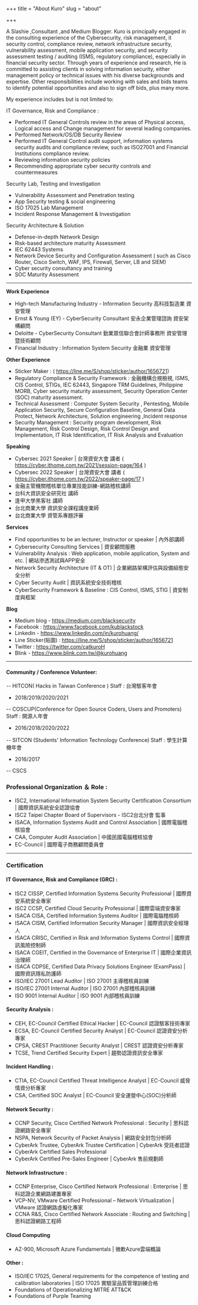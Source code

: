 +++
title = "About Kuro"
slug = "about"

+++

A Slashie ,Consultant ,and Medium Blogger.
Kuro is principally engaged in the consulting experience of the Cybersecurity, risk management, it security control, compliance review, network infrastructure security, vulnerability assessment, mobile application security, and security assessment testing / auditing (ISMS, regulatory compliance), especially in financial security sector. Through years of experience and research, He is committed to assisting clients in solving information security, either management policy or technical issues with his diverse backgrounds and expertise. Other responsibilities include working with sales and bids teams to identify potential opportunities and also to sign off bids, plus many more.

My experience includes but is not limited to:

IT Governance, Risk and Compliance : 
- Performed IT General Controls review in the areas of Physical access, Logical access and Change management for several leading companies.
- Performed Network/OS/DB Security Review
- Performed IT General Control audit support, information systems security audits and compliance review, such as ISO27001 and Financial Institutions compliance review.
- Reviewing information security policies
- Recommending appropriate cyber security controls and countermeasures

Security Lab, Testing and Investigation 
- Vulnerability Assessment and Penetration testing
- App Security testing & social engineering
- ISO 17025 Lab Management 
- Incident Response Management & Investigation  

Security Architecture & Solution 
- Defense-in-depth Network Design
- Risk-based architecture maturity Assessment
- IEC 62443 Systems 
- Network Device Security and Configuration Assessment ( such as Cisco Router, Cisco Switch, WAF, IPS, Firewall, Server, LB and SIEM)
- Cyber security consultancy and training
- SOC Maturity Assessment


------
**Work Experience**
- High-tech Manufacturing Industry - Information Security 高科技製造業 資安管理
- Ernst & Young (EY) - CyberSecurity Consultant 安永企業管理諮詢 資安架構顧問
- Deloitte - CyberSecurity Consultant 勤業眾信聯合會計師事務所 資安管理暨技術顧問 
- Financial Industry : Information System Security 金融業 資安管理

**Other Experience**

- Sticker Maker : ( https://line.me/S/shop/sticker/author/1656721)
- Regulatory Compliance & Security Framework : 金融機構合規檢視, ISMS, CIS Control, STIGs, IEC 62443, Singapore TRM Guidelines, Philippine MORB, Cyber security maturity assessment, Security Operation Center (SOC) maturity assessment.
- Technical Assessment : Computer System Security , Pentesting, Mobile Application Security, Secure Configuration Baseline, General Data Protect, Network Architecture, Solution engineering ,Incident response 
- Security Management : Security program development, Risk Management, Risk Control Design, Risk Control Design and Implementation, IT Risk Identification, IT Risk Analysis and Evaluation

**Speaking**

- Cybersec 2021 Speaker | 台灣資安大會 講者 ( https://cyber.ithome.com.tw/2021/session-page/164 )
- Cybersec 2022 Speaker | 台灣資安大會 講者 ( https://cyber.ithome.com.tw/2022/speaker-page/17 )
- 金融主管機關稽核單位專業技能訓練-網路稽核講師
- 台科大資訊安全研究社 講師
- 逢甲大學黑客社 講師
- 台北商業大學 資訊安全課程講座業師
- 台北商業大學 資管系專題評審

**Services**

- Find opportunities to be an lecturer, Instructor or speaker | 內外部講師
- Cybersecurity Consulting Services | 資安顧問服務
- Vulnerability Analysis : Web application, mobile application, System and etc. | 網站滲透測試與APP安全
- Network Security Architecture (IT & OT) | 企業網路架構評估與設備組態安全分析
- Cyber Security Audit | 資訊系統安全技術稽核
- CyberSecurity Framework & Baseline : CIS Control, ISMS, STIG | 資安制度與框架

**Blog**
-  Medium blog - https://medium.com/blacksecurity
-  Facebook : https://www.facebook.com/kublackstock
-  Linkedin - https://www.linkedin.com/in/kurohuang/
-  Line Sticker(貼圖) : https://line.me/S/shop/sticker/author/1656721
-  Twitter : https://twitter.com/catkuroH
-  Blink - https://www.blink.com.tw/@kurohuang

------

#### Community / Conference Volunteer:

-- HITCON( Hacks in Taiwan Conference ) Staff : 台灣駭客年會
-  2018/2019/2020/2021

-- COSCUP(Conference for Open Source Coders, Users and Promoters) Staff  : 開源人年會
-  2016/2018/2020/2022

-- SITCON (Students' Information Technology Conference) Staff  : 學生計算機年會
-  2016/2017

-- CSCS


### Professional Organization ＆ Role : 

- ISC2, International Information System Security Certification Consortium | 國際資訊系統安全認證協會
- ISC2 Taipei Chapter Board of Supervisors - ISC2台北分會 監事
- ISACA, Information Systems Audit and Control Association | 國際電腦稽核協會
- CAA, Computer Audit Association | 中國民國電腦稽核協會
- EC-Council | 國際電子商務顧問委員會

------

### Certification 


#### IT Governance, Risk and Compliance (GRC) :

- ISC2 CISSP, Certified Information Systems Security Professional | 國際資安系統安全專家
- ISC2 CCSP, Certified Cloud Security Professional | 國際雲端資安專家
- ISACA CISA, Certified Information Systems Auditor | 國際電腦稽核師
- ISACA CISM, Certified Information Security Manager | 國際資訊安全經理人 
- ISACA CRISC, Certified in Risk and Information Systems Control | 國際資訊風險控制師
- ISACA CGEIT, Certified in the Governance of Enterprise IT | 國際企業資訊治理師
- ISACA CDPSE, Certified Data Privacy Solutions Engineer (ExamPass) | 國際資訊隱私防護師
- ISO/IEC 27001 Lead Auditor | ISO 27001 主導稽核員訓練
- ISO/IEC 27001 Internal Auditor | ISO 27001 內部稽核員訓練
- ISO 9001 Internal Auditor | ISO 9001 內部稽核員訓練

#### Security Analysis :

- CEH, EC-Council Certified Ethical Hacker | EC-Council 認證駭客技術專家
- ECSA, EC-Council Certified Security Analyst | EC-Council 認證資安分析專家
- CPSA, CREST Practitioner Security Analyst | CREST 認證資安分析專家
- TCSE, Trend Certified Security Expert | 趨勢認證資訊安全專家


#### Incident Handling :

- CTIA, EC-Council Certified Threat Intelligence Analyst | EC-Council 威脅情資分析專家
- CSA, Certified SOC Analyst |  EC-Council 安全運營中心(SOC)分析師

#### Network Security :

- CCNP Security, Cisco Certified Network Professional : Security | 思科認證網路安全專家
- NSPA, Network Security of Packet Analysis | 網路安全封包分析師
- CyberArk Trustee, CyberArk Trustee Certification | CyberArk 受託者認證
- CyberArk Certified Sales Professional
- CyberArk Certified Pre-Sales Engineer | CyberArk 售前規劃師

#### Network Infrastructure :

- CCNP Enterprise, Cisco Certified Network Professional : Enterprise | 思科認證企業網路建置專家
- VCP-NV, VMware Certified Professional – Network Virtualization | VMware 認證網路虛擬化專家
- CCNA R&S, Cisco Certified Network Associate : Routing and Switching | 思科認證網路工程師 

#### Cloud Computing 

- AZ-900, Microsoft Azure Fundamentals | 微軟Azure雲端概論

#### Other :

- ISO/IEC 17025, General requirements for the competence of testing and calibration laboratories | ISO 17025 實驗室品質管理訓練合格
- Foundations of Operationalizing MITRE ATT&CK
- Foundations of Purple Teaming

